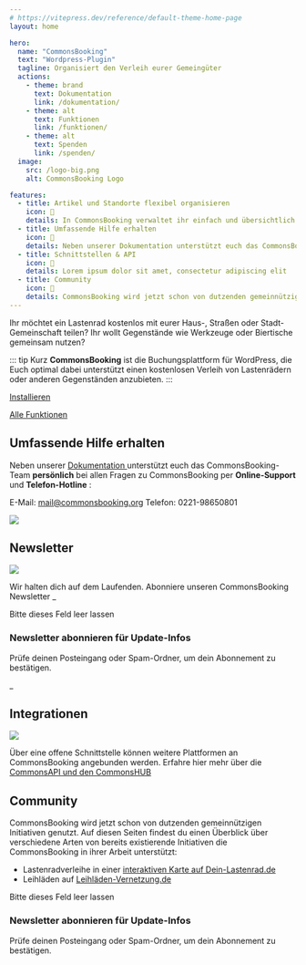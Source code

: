 ```yaml
---
# https://vitepress.dev/reference/default-theme-home-page
layout: home

hero:
  name: "CommonsBooking"
  text: "Wordpress-Plugin"
  tagline: Organisiert den Verleih eurer Gemeingüter
  actions:
    - theme: brand
      text: Dokumentation
      link: /dokumentation/
    - theme: alt
      text: Funktionen
      link: /funktionen/
    - theme: alt
      text: Spenden
      link: /spenden/
  image:
    src: /logo-big.png
    alt: CommonsBooking Logo

features:
  - title: Artikel und Standorte flexibel organisieren
    icon: 🧰
    details: In CommonsBooking verwaltet ihr einfach und übersichtlich eure Verleih- Stationen und Lastenräder – oder alle anderen Gemeingüter. Ob stundenweise Ausleihe , Berücksichtigung von Öffnungszeiten oder Ferien. CommonsBooking bietet euch volle Flexibilität.
  - title: Umfassende Hilfe erhalten
    icon: 🛟
    details: Neben unserer Dokumentation unterstützt euch das CommonsBooking-Team persönlich bei allen Fragen zu CommonsBooking per Online-Support und Telefon-Hotline E-Mail mail@commonsbooking.org, Telefon 0221-98650801
  - title: Schnittstellen & API
    icon: 🧩
    details: Lorem ipsum dolor sit amet, consectetur adipiscing elit
  - title: Community
    icon: 🚀
    details: CommonsBooking wird jetzt schon von dutzenden gemeinnützigen Initiativen genutzt. Auf diesen Seiten findest du einen Überblick über verschiedene Arten von bereits existierende Initiativen die CommonsBooking in ihrer Arbeit unterstützt
---
```


Ihr möchtet ein Lastenrad kostenlos mit eurer Haus-, Straßen oder Stadt-
Gemeinschaft teilen? Ihr wollt Gegenstände wie Werkzeuge oder Biertische
gemeinsam nutzen?

::: tip Kurz
**CommonsBooking** ist die Buchungsplattform für WordPress, die Euch optimal dabei unterstützt einen kostenlosen Verleih von Lastenrädern oder anderen Gegenständen anzubieten.
:::


<!-- ![](img/4c19cd7e3da47c3d129a8264b287f968.png) -->

[ Installieren ](/dokumentation/installation/installieren)

[ Alle Funktionen ](/funktionen)

##  Umfassende Hilfe erhalten

Neben unserer [ Dokumentation ](/dokumentation) unterstützt euch das
CommonsBooking-Team **persönlich** bei allen Fragen zu CommonsBooking per
**Online-Support** und **Telefon-Hotline** :

E-Mail: mail@commonsbooking.org
Telefon: 0221-98650801

![](img/6d93b14d42f02a72724f9a1112e04190.png)

##  Newsletter

![](img/21ba268779c4b82d50ba4536a989ce34.png)

Wir halten dich auf dem Laufenden. Abonniere unseren CommonsBooking Newsletter
_

Bitte dieses Feld leer lassen

###  Newsletter abonnieren für Update-Infos

Prüfe deinen Posteingang oder Spam-Ordner, um dein Abonnement zu bestätigen.

_

##  Integrationen

![](img/cc7ebaf6dc891016b343c73157b9e5c2.png)

Über eine offene Schnittstelle können weitere Plattformen an CommonsBooking
angebunden werden. Erfahre hier mehr über die [ CommonsAPI und den CommonsHUB
](/dokumentation/schnittstellen-api/was-ist-die-commonsapi)

##  Community

CommonsBooking wird jetzt schon von dutzenden gemeinnützigen Initiativen
genutzt. Auf diesen Seiten findest du einen Überblick über verschiedene Arten
von bereits existierende Initiativen die CommonsBooking in ihrer Arbeit
unterstützt:

* Lastenradverleihe in einer [ interaktiven Karte auf Dein-Lastenrad.de ](http://dein-lastenrad.de/wiki/Bestehende_Initiativen_freier_Lastenräder)
* Leihläden auf [ Leihläden-Vernetzung.de ](https://leihladen-vernetzung.de/liste)

Bitte dieses Feld leer lassen

###  Newsletter abonnieren für Update-Infos

Prüfe deinen Posteingang oder Spam-Ordner, um dein Abonnement zu bestätigen.

